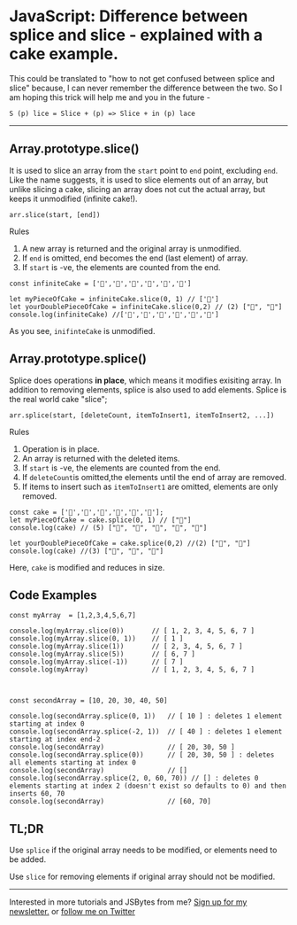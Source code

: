 # JavaScript: Difference between splice and slice - explained with a cake example.

This could be translated to "how to not get confused between splice and slice" because, I can never remember the difference between the two. So I am hoping this trick will help me and you in the future -


```
S (p) lice = Slice + (p) => Slice + in (p) lace
```

--- 

## Array.prototype.slice()
It is used to slice an array from the `start` point to `end` point, excluding `end`. Like the name suggests, it is used to slice elements out of an array, but unlike slicing a cake, slicing an array does not cut the actual array, but keeps it unmodified (infinite cake!). 

```JS 
arr.slice(start, [end])

```

Rules
1. A new array is returned and the original array is unmodified. 
2. If `end` is omitted, end becomes the end (last element) of array. 
3. If `start` is -ve, the elements are counted from the end.


```JS
const infiniteCake = ['🍰','🍰','🍰','🍰','🍰','🍰']

let myPieceOfCake = infiniteCake.slice(0, 1) // ['🍰']
let yourDoublePieceOfCake = infiniteCake.slice(0,2) // (2) ["🍰", "🍰"]
console.log(infiniteCake) //['🍰','🍰','🍰','🍰','🍰','🍰']

```
As you see, `inifinteCake` is unmodified.


## Array.prototype.splice()
Splice does operations **in place**, which means it modifies exisiting array. In addition to removing elements, splice is also used to add elements. Splice is the real world cake "slice";

```JS
arr.splice(start, [deleteCount, itemToInsert1, itemToInsert2, ...])
```

Rules
1. Operation is in place. 
2. An array is returned with the deleted items. 
3. If `start` is -ve, the elements are counted from the end.
4. If `deleteCount`is omitted,the elements until the end of array are removed.
5. If items to insert such as `itemToInsert1` are omitted, elements are only removed.


```JS
const cake = ['🍰','🍰','🍰','🍰','🍰','🍰'];
let myPieceOfCake = cake.splice(0, 1) // ["🍰"]
console.log(cake) // (5) ["🍰", "🍰", "🍰", "🍰", "🍰"]

let yourDoublePieceOfCake = cake.splice(0,2) //(2) ["🍰", "🍰"]
console.log(cake) //(3) ["🍰", "🍰", "🍰"]

```
Here, `cake` is modified and reduces in size. 


## Code Examples
```JS
const myArray  = [1,2,3,4,5,6,7] 

console.log(myArray.slice(0))       // [ 1, 2, 3, 4, 5, 6, 7 ]
console.log(myArray.slice(0, 1))    // [ 1 ]
console.log(myArray.slice(1))       // [ 2, 3, 4, 5, 6, 7 ]
console.log(myArray.slice(5))       // [ 6, 7 ]
console.log(myArray.slice(-1))      // [ 7 ]
console.log(myArray)                // [ 1, 2, 3, 4, 5, 6, 7 ]



const secondArray = [10, 20, 30, 40, 50]

console.log(secondArray.splice(0, 1))   // [ 10 ] : deletes 1 element starting at index 0
console.log(secondArray.splice(-2, 1))  // [ 40 ] : deletes 1 element starting at index end-2 
console.log(secondArray)                // [ 20, 30, 50 ]
console.log(secondArray.splice(0))      // [ 20, 30, 50 ] : deletes all elements starting at index 0
console.log(secondArray)                // []
console.log(secondArray.splice(2, 0, 60, 70)) // [] : deletes 0 elements starting at index 2 (doesn't exist so defaults to 0) and then inserts 60, 70
console.log(secondArray)                // [60, 70]
```


## TL;DR
Use `splice` if the original array needs to be modified, or elements need to be added.

Use `slice` for removing elements if original array should not be modified.

****

Interested in more tutorials and JSBytes from me? [Sign up for my newsletter.](https://tinyletter.com/shrutikapoor) or [follow me on Twitter](https://twitter.com/shrutikapoor08)
